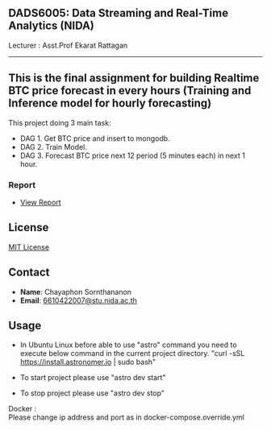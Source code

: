 ## DADS6005: Data Streaming and Real-Time Analytics (NIDA)
Lecturer : Asst.Prof Ekarat Rattagan 
<hr>

## This is the final assignment for building Realtime BTC price forecast in every hours (Training and Inference model for hourly forecasting)
This project doing 3 main task:
- DAG 1. Get BTC price and insert to mongodb.
- DAG 2. Train Model.
- DAG 3. Forecast BTC price next 12 period (5 minutes each) in next 1 hour.

### Report
- [View Report](https://github.com/chayaphon/realtime_airflow-btcPrediction/blob/main/Report.pdf)

## License
[MIT License](https://github.com/chayaphon/realtime_airflow-btcPrediction/blob/main/LICENSE.md)

## Contact
- **Name**: Chayaphon Sornthananon
- **Email**: 6610422007@stu.nida.ac.th

## Usage
- In Ubuntu Linux before able to use "astro" command you need to execute below command in the current project directory.
"curl -sSL https://install.astronomer.io | sudo bash"

- To start project please use "astro dev start"
- To stop project please use "astro dev stop"

Docker :
 <br>  Please change ip address and port as in docker-compose.override.yml
